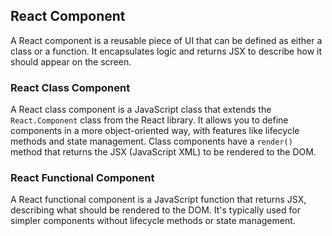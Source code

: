 ## React Component

A React component is a reusable piece of UI that can be defined as either a class or a function. It encapsulates logic and returns JSX to describe how it should appear on the screen.

### React Class Component

A React class component is a JavaScript class that extends the `React.Component` class from the React library. It allows you to define components in a more object-oriented way, with features like lifecycle methods and state management. Class components have a `render()` method that returns the JSX (JavaScript XML) to be rendered to the DOM.

### React Functional Component

A React functional component is a JavaScript function that returns JSX, describing what should be rendered to the DOM. It's typically used for simpler components without lifecycle methods or state management.
